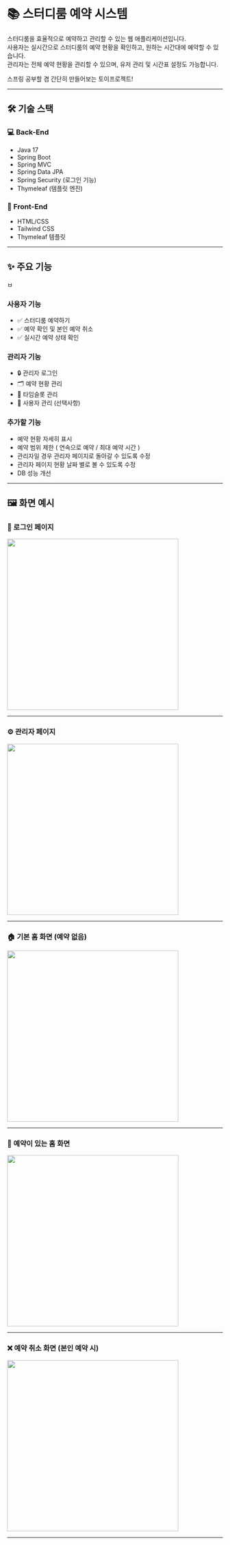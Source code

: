 # 📚 스터디룸 예약 시스템

스터디룸을 효율적으로 예약하고 관리할 수 있는 웹 애플리케이션입니다.  
사용자는 실시간으로 스터디룸의 예약 현황을 확인하고, 원하는 시간대에 예약할 수 있습니다.  
관리자는 전체 예약 현황을 관리할 수 있으며, 유저 관리 및 시간표 설정도 가능합니다.

스프링 공부할 겸 간단히 만들어보는 토이프로젝트!

---

## 🛠 기술 스택

### 💻 Back-End
- Java 17
- Spring Boot
- Spring MVC
- Spring Data JPA
- Spring Security (로그인 기능)
- Thymeleaf (템플릿 엔진)


### 🎨 Front-End
- HTML/CSS
- Tailwind CSS
- Thymeleaf 템플릿

---

## ✨ 주요 기능
ㅂ
### 사용자 기능
- ✅ 스터디룸 예약하기
- ✅ 예약 확인 및 본인 예약 취소
- ✅ 실시간 예약 상태 확인

### 관리자 기능
- 🔒 관리자 로그인
- 🗂 예약 현황 관리
- 📅 타임슬롯 관리
- 👥 사용자 관리 (선택사항)

### 추가할 기능
- 예약 현황 자세히 표시
- 예약 범위 제한 ( 연속으로 예약 / 최대 예약 시간 )
- 관리자일 경우 관리자 페이지로 돌아갈 수 있도록 수정
- 관리자 페이지 현황 날짜 별로 볼 수 있도록 수정
- DB 성능 개선
---

## 🖼️ 화면 예시

### 🔐 로그인 페이지
<img src="./images/login_page.png" width="400"/>

---
### ⚙️ 관리자 페이지
<img src="./images/admin_page.png" width="400"/>

---
### 🏠 기본 홈 화면 (예약 없음)
<img src="./images/home_default.png" width="400"/>

---

### 📅 예약이 있는 홈 화면
<img src="./images/home_reserved.png" width="400"/>

---



### ❌ 예약 취소 화면 (본인 예약 시)
<img src="./images/cancel_reservation.png" width="400"/>


---

